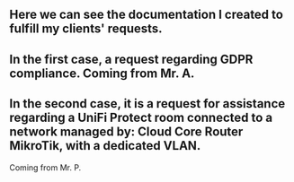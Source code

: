 ## Here we can see the documentation I created to fulfill my clients' requests.

## In the first case, a request regarding GDPR compliance. Coming from Mr. A. 

## In the second case, it is a request for assistance regarding a UniFi Protect room connected to a network managed by: Cloud Core Router MikroTik, with a dedicated VLAN.
Coming from Mr. P.
